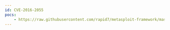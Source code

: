 ```yaml
---
id: CVE-2016-2055
pocs:
    - https://raw.githubusercontent.com/rapid7/metasploit-framework/master/modules/auxiliary/gather/xymon_info.rb
---
```

